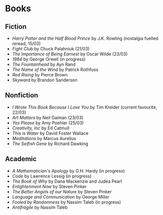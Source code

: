 # Books 

## Fiction
 * *Harry Potter and the Half Blood Prince* by J.K. Rowling (nostalgia fuelled reread, 15/03)
 * *Fight Club* by Chuck Palahniuk (21/03)
 * *The Importance of Being Earnest* by Oscar Wilde (23/03)
 * *1984* by George Orwell (in progress)
 * *The Fountainhead* by Ayn Rand
 * *The Name of the Wind* by Patrick Rothfuss
 * *Red Rising* by Pierce Brown
 * *Skyward* by Brandon Sanderson

## Nonfiction
 * *I Wrote This Book Because I Love You* by Tim Kreider (current favourite, 22/03)
 * *Art Matters* by Neil Gaiman (23/03)
 * *Yes Please* by Amy Poehler (25/03)
 * *Creativity, Inc* by Ed Catmull
 * *This is Water* by David Foster Wallace
 * *Meditations* by Marcus Aurelius
 * *The Selfish Gene* by Richard Dawking

## Academic 
  * *A Mathematician's Apology* by G.H. Hardy (in progress)
  * *Code* by Lawrence Lessig (in progress)
  * *The Book of Why* by Dana Mackenzie‎ and Judea Pearl
  * *Enlightenment Now* by Steven Pinker
  * *The Better Angels of our Nature* by Steven Pinker
  * *Language and Communication* by George Miller
  * *Fooled by Randomness* by Nassim Taleb (in progress)
  * *Antifragile* by Nassim Taleb
